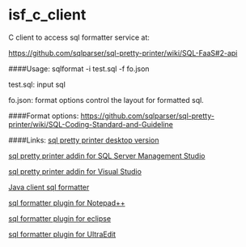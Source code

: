 isf_c_client
============

C client to access sql formatter service at:

https://github.com/sqlparser/sql-pretty-printer/wiki/SQL-FaaS#2-api


####Usage:
sqlformat -i test.sql -f fo.json

test.sql: input sql

fo.json: format options control the layout for formatted sql.

####Format options:
https://github.com/sqlparser/sql-pretty-printer/wiki/SQL-Coding-Standard-and-Guideline

####Links:
[sql pretty printer desktop version](http://www.dpriver.com/products/sqlpp/desktop_index.php)

[sql pretty printer addin for SQL Server Management Studio](http://www.dpriver.com/products/sqlpp/ssms_index.php)

[sql pretty printer addin for Visual Studio](http://www.dpriver.com/products/sqlpp/vs_index.php)

[Java client sql formatter](https://github.com/sqlparser/isf_java_client)

[sql formatter plugin for Notepad++](https://github.com/sqlparser/isf_notepad)

[sql formatter plugin for eclipse](https://github.com/sqlparser/isf_eclipse)

[sql formatter plugin for UltraEdit](https://github.com/sqlparser/isf_ultraedit)
